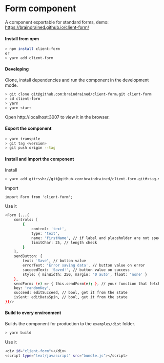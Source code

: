# Form component
A component exportable for standard forms, demo: https://braindrained.github.io/client-form/

#### Install from npm
```sh
> npm install client-form
or
> yarn add client-form
```

#### Developing
Clone, install dependencies and run the component in the development mode.
```sh
> git clone git@github.com:braindrained/client-form.git client-form
> cd client-form
> yarn
> yarn start
```
Open http://localhost:3007 to view it in the browser.
#### Export the component
```sh
> yarn transpile
> git tag <version>
> git push origin --tag
```
#### Install and Import the component
Install
```sh
> yarn add git+ssh://git@github.com:braindrained/client-form.git#<tag-version>
```
Import

`import Form from 'client-form';`

Use it

```sh
<Form {...{
	controls: [
		{
			control: 'text',
			type: 'text',
			name: 'firstName', // if label and placeholder are not specified this text will be the placeholder and label text decamelized
			limitChar: 25, // length check
		}
	],
	sendButton: {
		text: 'Save', // button value
		errorText: 'Error saving data', // button value on error
		succeedText: 'Saved!', // button value on success
		style: { minWidth: 250, margin: '0 auto', float: 'none' }
	},
	sendForm: (e) => { this.sendForm(e); }, // your function that fetch data
	key: 'randomKey',
	succeed: editSucceed, // bool, get it from the state
	isSent: editDataSpin, // bool, get it from the state
}}/>
```
#### Build to every environment
Builds the component for production to the `examples/dist` folder.
```sh
> yarn build
```
Use it

```sh
<div id="client-form"></div>
<script type="text/javascript" src="bundle.js"></script>
```

